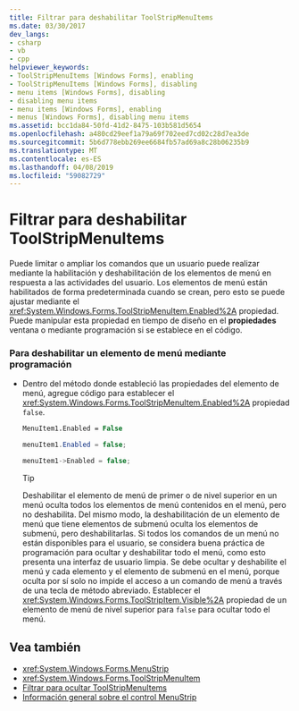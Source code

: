 ```yaml
---
title: Filtrar para deshabilitar ToolStripMenuItems
ms.date: 03/30/2017
dev_langs:
- csharp
- vb
- cpp
helpviewer_keywords:
- ToolStripMenuItems [Windows Forms], enabling
- ToolStripMenuItems [Windows Forms], disabling
- menu items [Windows Forms], disabling
- disabling menu items
- menu items [Windows Forms], enabling
- menus [Windows Forms], disabling menu items
ms.assetid: bcc1da84-50fd-41d2-8475-103b581d5654
ms.openlocfilehash: a480cd29eef1a79a69f702eed7cd02c28d7ea3de
ms.sourcegitcommit: 5b6d778ebb269ee6684fb57ad69a8c28b06235b9
ms.translationtype: MT
ms.contentlocale: es-ES
ms.lasthandoff: 04/08/2019
ms.locfileid: "59082729"
---
```

# <a name="how-to-disable-toolstripmenuitems"></a>Filtrar para deshabilitar ToolStripMenuItems
Puede limitar o ampliar los comandos que un usuario puede realizar mediante la habilitación y deshabilitación de los elementos de menú en respuesta a las actividades del usuario. Los elementos de menú están habilitados de forma predeterminada cuando se crean, pero esto se puede ajustar mediante el <xref:System.Windows.Forms.ToolStripMenuItem.Enabled%2A> propiedad. Puede manipular esta propiedad en tiempo de diseño en el **propiedades** ventana o mediante programación si se establece en el código.  
  
### <a name="to-disable-a-menu-item-programmatically"></a>Para deshabilitar un elemento de menú mediante programación  
  
-   Dentro del método donde estableció las propiedades del elemento de menú, agregue código para establecer el <xref:System.Windows.Forms.ToolStripMenuItem.Enabled%2A> propiedad `false`.  
  
    ```vb  
    MenuItem1.Enabled = False  
    ```  
  
    ```csharp  
    menuItem1.Enabled = false;  
    ```  
  
    ```cpp  
    menuItem1->Enabled = false;  
    ```  
  
    > [!TIP]
    >  Deshabilitar el elemento de menú de primer o de nivel superior en un menú oculta todos los elementos de menú contenidos en el menú, pero no deshabilita. Del mismo modo, la deshabilitación de un elemento de menú que tiene elementos de submenú oculta los elementos de submenú, pero deshabilitarlas. Si todos los comandos de un menú no están disponibles para el usuario, se considera buena práctica de programación para ocultar y deshabilitar todo el menú, como esto presenta una interfaz de usuario limpia. Se debe ocultar y deshabilite el menú y cada elemento y el elemento de submenú en el menú, porque oculta por sí solo no impide el acceso a un comando de menú a través de una tecla de método abreviado. Establecer el <xref:System.Windows.Forms.ToolStripItem.Visible%2A> propiedad de un elemento de menú de nivel superior para `false` para ocultar todo el menú.  
  
## <a name="see-also"></a>Vea también

- <xref:System.Windows.Forms.MenuStrip>
- <xref:System.Windows.Forms.ToolStripMenuItem>
- [Filtrar para ocultar ToolStripMenuItems](how-to-hide-toolstripmenuitems.md)
- [Información general sobre el control MenuStrip](menustrip-control-overview-windows-forms.md)
